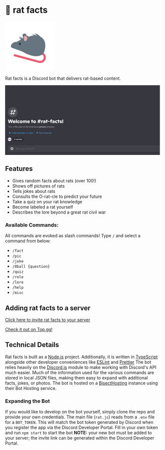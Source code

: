# 🐀 rat facts

![Image of rat emoji](https://raw.githubusercontent.com/RileyAbr/rat-facts-Discord-Bot/main/rat_logo.png)

Rat facts is a Discord bot that delivers rat-based content.

![GIF showing off the rat facts bot in action](https://raw.githubusercontent.com/RileyAbr/rat-facts-Discord-Bot/main/assets/rat%20facts%20clip.gif)

## Features

-   Gives random facts about rats (over 100!)
-   Shows off pictures of rats
-   Tells jokes about rats
-   Consults the O-rat-cle to predict your future
-   Take a quiz on your rat knowledge
-   Become labeled a rat yourself
-   Describes the lore beyond a great rat civil war

### Available Commands:

All commands are evoked as slash commands! Type `/` and select a command from below:

-   `/fact`
-   `/pic`
-   `/joke`
-   `/8ball {question}`
-   `/quiz`
-   `/role`
-   `/lore`
-   `/help`
-   `/misc`

## Adding rat facts to a server

[Click here to invite rat facts to your server](https://discord.com/api/oauth2/authorize?client_id=717512371312132188&permissions=2416299072&scope=bot%20applications.commands)

[Check it out on Top.gg!](https://top.gg/bot/717512371312132188)

## Technical Details

Rat facts is built as a [Node.js](https://nodejs.org/en/) project. Additionally, it is written in [TypeScript](https://www.typescriptlang.org/) alongside other developer conveniences like [ESLint](https://eslint.org/) and [Prettier](https://prettier.io/) The bot relies heavily on the [Discord.js](https://discord.js.org/#/) module to make working with Discord's API much easier. Much of the information used for the various commands are stored in local JSON files, making them easy to expand with additional facts, jokes, or photos. The bot is hosted on a [BisectHosting](https://www.bisecthosting.com/) instance using their Bot Hosting service.

### Expanding the Bot

If you would like to develop on the bot yourself, simply clone the repo and provide your own credentials. The main file (`rat.js`) reads from a `.env` file for a `BOT_TOKEN`. This will match the bot token generated by Discord when you register the app via the Discord Developer Portal. Fill in your own token and run `npm start` to start the bot **NOTE:** your new bot must be added to your server; the invite link can be generated within the Discord Developer Portal.
